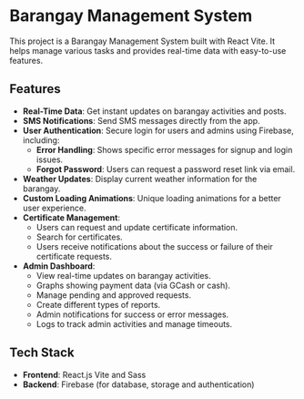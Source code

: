 # Barangay Management System

This project is a Barangay Management System built with React Vite. It helps manage various tasks and provides real-time data with easy-to-use features.

## Features

- **Real-Time Data**: Get instant updates on barangay activities and posts.
- **SMS Notifications**: Send SMS messages directly from the app.
- **User Authentication**: Secure login for users and admins using Firebase, including:
  - **Error Handling**: Shows specific error messages for signup and login issues.
  - **Forgot Password**: Users can request a password reset link via email.
- **Weather Updates**: Display current weather information for the barangay.
- **Custom Loading Animations**: Unique loading animations for a better user experience.
- **Certificate Management**:
  - Users can request and update certificate information.
  - Search for certificates.
  - Users receive notifications about the success or failure of their certificate requests.
- **Admin Dashboard**:
  - View real-time updates on barangay activities.
  - Graphs showing payment data (via GCash or cash).
  - Manage pending and approved requests.
  - Create different types of reports.
  - Admin notifications for success or error messages.
  - Logs to track admin activities and manage timeouts.

## Tech Stack

- **Frontend**: React.js Vite and Sass
- **Backend**: Firebase (for database, storage and authentication)
